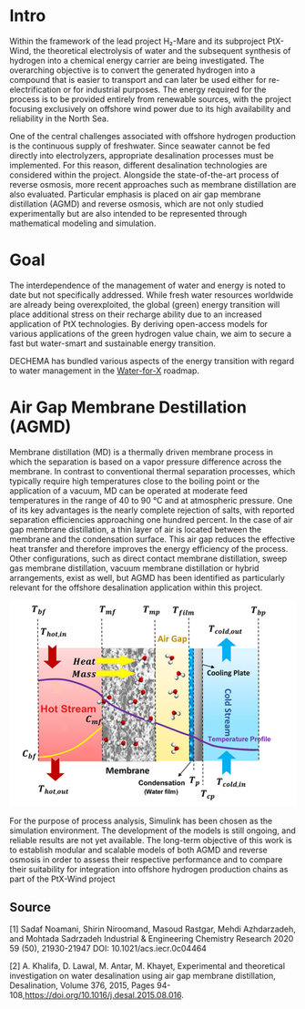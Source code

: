# Intro
Within the framework of the lead project H₂-Mare and its subproject PtX-Wind, the theoretical electrolysis of water and the subsequent synthesis of hydrogen into a chemical energy carrier are being investigated. The overarching objective is to convert the generated hydrogen into a compound that is easier to transport and can later be used either for re-electrification or for industrial purposes. The energy required for the process is to be provided entirely from renewable sources, with the project focusing exclusively on offshore wind power due to its high availability and reliability in the North Sea.

One of the central challenges associated with offshore hydrogen production is the continuous supply of freshwater. Since seawater cannot be fed directly into electrolyzers, appropriate desalination processes must be implemented. For this reason, different desalination technologies are considered within the project. Alongside the state-of-the-art process of reverse osmosis, more recent approaches such as membrane distillation are also evaluated. Particular emphasis is placed on air gap membrane distillation (AGMD) and reverse osmosis, which are not only studied experimentally but are also intended to be represented through mathematical modeling and simulation.


# Goal
The interdependence of the management of water and energy is noted to date but not specifically addressed. While fresh water resources worldwide are already being overexploited, the global (green) energy transition will place additional stress on their recharge ability due to an increased application of PtX technologies. By deriving open-access models for various applications of the green hydrogen value chain, we aim to secure a fast but water-smart and sustainable energy transition.

DECHEMA has bundled various aspects of the energy transition with regard to water management in the [Water-for-X](https://dechema.de/Water_for_X.html) roadmap.

# Air Gap Membrane Destillation (AGMD) 
Membrane distillation (MD) is a thermally driven membrane process in which the separation is based on a vapor pressure difference across the membrane. In contrast to conventional thermal separation processes, which typically require high temperatures close to the boiling point or the application of a vacuum, MD can be operated at moderate feed temperatures in the range of 40 to 90 °C and at atmospheric pressure. One of its key advantages is the nearly complete rejection of salts, with reported separation efficiencies approaching one hundred percent. In the case of air gap membrane distillation, a thin layer of air is located between the membrane and the condensation surface. This air gap reduces the effective heat transfer and therefore improves the energy efficiency of the process. Other configurations, such as direct contact membrane distillation, sweep gas membrane distillation, vacuum membrane distillation or hybrid arrangements, exist as well, but AGMD has been identified as particularly relevant for the offshore desalination application within this project.

![alt text](image.png)

For the purpose of process analysis, Simulink has been chosen as the simulation environment. The development of the models is still ongoing, and reliable results are not yet available. The long-term objective of this work is to establish modular and scalable models of both AGMD and reverse osmosis in order to assess their respective performance and to compare their suitability for integration into offshore hydrogen production chains as part of the PtX-Wind project

## Source
[1] Sadaf Noamani, Shirin Niroomand, Masoud Rastgar, Mehdi Azhdarzadeh, and Mohtada Sadrzadeh Industrial & Engineering Chemistry Research 2020 59 (50), 21930-21947 DOI: 10.1021/acs.iecr.0c04464

[2] A. Khalifa, D. Lawal, M. Antar, M. Khayet, Experimental and theoretical investigation on water desalination using air gap membrane distillation, Desalination, Volume 376, 2015, Pages 94-108,https://doi.org/10.1016/j.desal.2015.08.016.